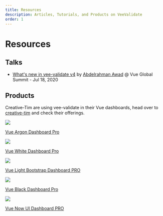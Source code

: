 ```yaml
---
title: Resources
description: Articles, Tutorials, and Products on VeeValidate
order: 1
---
```


# Resources

## Talks

- [What's new in vee-validate v4](https://youtu.be/_r6PjzFLbqw) by [Abdelrahman Awad](https://twitter.com/logaretm) @ Vue Global Summit - Jul 18, 2020

## Products

Creative-Tim are using vee-validate in their Vue dashboards, head over to [creative-tim](https://www.creative-tim.com/templates/vuejs?ref=vee-validate) and check their offerings.

<div class="mt-8 grid grid-cols-2 gap-x-4 gap-y-4">
  <a class="block dark:bg-black bg-gray-100 p-4 rounded-lg overflow-hidden" href="https://www.creative-tim.com/product/vue-argon-dashboard-pro?ref=vee-validate" target="_blank" rel="noopener">
    <div class="relative w-full h-64">
      <img src="https://s3.amazonaws.com/creativetim_bucket/products/159/original/opt_adp_vue_thumbnail.jpg?1557130295" class="w-full h-full inset-0 absolute object-contain">
    </div>
    <p class="text-lg font-bold text-center mt-4">Vue Argon Dashboard Pro</p>
  </a>

  <a class="block dark:bg-black bg-gray-100 p-4 rounded-lg overflow-hidden" href="https://www.creative-tim.com/product/vue-white-dashboard-pro?ref=vee-validate" target="_blank" rel="noopener">
    <div class="relative w-full h-64">
      <img src="https://s3.amazonaws.com/creativetim_bucket/products/261/original/opt_wdp_vue_thumbnail.jpg?1576152737" class="w-full h-full inset-0 absolute object-contain">
    </div>
    <p class="text-lg font-bold text-center mt-4">Vue White Dashboard Pro</p>
  </a>

  <a class="block dark:bg-black bg-gray-100 p-4 rounded-lg overflow-hidden" href="https://www.creative-tim.com/product/vue-light-bootstrap-dashboard-pro?ref=vee-validate" target="_blank" rel="noopener">
    <div class="relative w-full h-64">
      <img src="https://s3.amazonaws.com/creativetim_bucket/products/69/original/opt_lbdp_vue_thumbnail.jpg?1534959576" class="w-full h-full inset-0 absolute object-contain">
    </div>
    <p class="text-lg font-bold text-center mt-4">Vue Light Bootstrap Dashboard PRO</p>
  </a>

  <a class="block dark:bg-black bg-gray-100 p-4 rounded-lg overflow-hidden" href="https://www.creative-tim.com/product/vue-black-dashboard-pro?ref=vee-validate" target="_blank" rel="noopener">
    <div class="relative w-full h-64">
      <img src="https://s3.amazonaws.com/creativetim_bucket/products/135/original/opt_bdp_vue_thumbnail_%285%29.jpg?1571054798" class="w-full h-full inset-0 absolute object-contain">
    </div>
    <p class="text-lg font-bold text-center mt-4">Vue Black Dashboard Pro</p>
  </a>

  <a class="block dark:bg-black bg-gray-100 p-4 rounded-lg overflow-hidden" href="https://www.creative-tim.com/product/vue-now-ui-dashboard-pro?ref=vee-validate" target="_blank" rel="noopener">
    <div class="relative w-full h-64">
      <img src="https://s3.amazonaws.com/creativetim_bucket/products/79/original/opt_nudp_vue_thumbnail.jpg?1534959600" class="w-full h-full inset-0 absolute object-contain">
    </div>
    <p class="text-lg font-bold text-center mt-4">Vue Now UI Dashboard PRO</p>
  </a>
</div>
